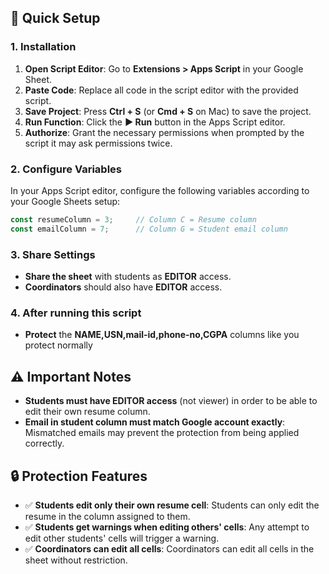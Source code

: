
## 🚀 Quick Setup

### 1. Installation

1. **Open Script Editor**: Go to **Extensions > Apps Script** in your Google Sheet.
2. **Paste Code**: Replace all code in the script editor with the provided script.
3. **Save Project**: Press **Ctrl + S** (or **Cmd + S** on Mac) to save the project.
4. **Run Function**: Click the **▶️ Run** button in the Apps Script editor. 
5. **Authorize**: Grant the necessary permissions when prompted by the script it may ask permissions twice.

### 2. Configure Variables

In your Apps Script editor, configure the following variables according to your Google Sheets setup:

```javascript
const resumeColumn = 3;     // Column C = Resume column
const emailColumn = 7;      // Column G = Student email column  
```

### 3. Share Settings

- **Share the sheet** with students as **EDITOR** access.
- **Coordinators** should also have **EDITOR** access.

### 4. After running this script
- **Protect** the **NAME,USN,mail-id,phone-no,CGPA** columns like you protect normally

## ⚠️ Important Notes

- **Students must have EDITOR access** (not viewer) in order to be able to edit their own resume column.
- **Email in student column must match Google account exactly**: Mismatched emails may prevent the protection from being applied correctly.



## 🔒 Protection Features

- ✅ **Students edit only their own resume cell**: Students can only edit the resume in the column assigned to them.
- ✅ **Students get warnings when editing others' cells**: Any attempt to edit other students' cells will trigger a warning.
- ✅ **Coordinators can edit all cells**: Coordinators can edit all cells in the sheet without restriction.






